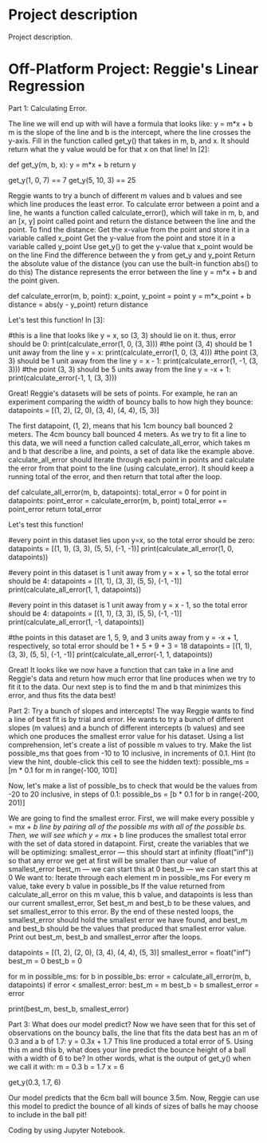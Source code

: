 # Project description

Project description.


# Off-Platform Project: Reggie's Linear Regression

Part 1: Calculating Error.

The line we will end up with will have a formula that looks like:
y = m*x + b
m is the slope of the line and b is the intercept, where the line crosses the y-axis.
Fill in the function called get_y() that takes in m, b, and x. It should return what the y value would be for that x on that line!
In [2]:

def get_y(m, b, x):
  y = m*x + b
  return y

get_y(1, 0, 7) == 7
get_y(5, 10, 3) == 25

Reggie wants to try a bunch of different m values and b values and see which line produces the least error. To calculate error between a point and a line, he wants a function called calculate_error(), which will take in m, b, and an [x, y] point called point and return the distance between the line and the point.
To find the distance:
Get the x-value from the point and store it in a variable called x_point
Get the y-value from the point and store it in a variable called y_point
Use get_y() to get the y-value that x_point would be on the line
Find the difference between the y from get_y and y_point
Return the absolute value of the distance (you can use the built-in function abs() to do this)
The distance represents the error between the line y = m*x + b and the point given.

def calculate_error(m, b, point):
  x_point, y_point = point
  y = m*x_point + b
  distance = abs(y - y_point)
  return distance

Let's test this function!
In [3]:

#this is a line that looks like y = x, so (3, 3) should lie on it. thus, error should be 0:
print(calculate_error(1, 0, (3, 3)))
#the point (3, 4) should be 1 unit away from the line y = x:
print(calculate_error(1, 0, (3, 4)))
#the point (3, 3) should be 1 unit away from the line y = x - 1:
print(calculate_error(1, -1, (3, 3)))
#the point (3, 3) should be 5 units away from the line y = -x + 1:
print(calculate_error(-1, 1, (3, 3)))

Great! Reggie's datasets will be sets of points. For example, he ran an experiment comparing the width of bouncy balls to how high they bounce:
datapoints = [(1, 2), (2, 0), (3, 4), (4, 4), (5, 3)]

The first datapoint, (1, 2), means that his 1cm bouncy ball bounced 2 meters. The 4cm bouncy ball bounced 4 meters.
As we try to fit a line to this data, we will need a function called calculate_all_error, which takes m and b that describe a line, and points, a set of data like the example above.
calculate_all_error should iterate through each point in points and calculate the error from that point to the line (using calculate_error). It should keep a running total of the error, and then return that total after the loop.

def calculate_all_error(m, b, datapoints):
    total_error = 0
    for point in datapoints:
        point_error = calculate_error(m, b, point)
        total_error += point_error
    return total_error

Let's test this function!

#every point in this dataset lies upon y=x, so the total error should be zero:
datapoints = [(1, 1), (3, 3), (5, 5), (-1, -1)]
print(calculate_all_error(1, 0, datapoints))

#every point in this dataset is 1 unit away from y = x + 1, so the total error should be 4:
datapoints = [(1, 1), (3, 3), (5, 5), (-1, -1)]
print(calculate_all_error(1, 1, datapoints))

#every point in this dataset is 1 unit away from y = x - 1, so the total error should be 4:
datapoints = [(1, 1), (3, 3), (5, 5), (-1, -1)]
print(calculate_all_error(1, -1, datapoints))


#the points in this dataset are 1, 5, 9, and 3 units away from y = -x + 1, respectively, so total error should be
1 + 5 + 9 + 3 = 18
datapoints = [(1, 1), (3, 3), (5, 5), (-1, -1)]
print(calculate_all_error(-1, 1, datapoints))

Great! It looks like we now have a function that can take in a line and Reggie's data and return how much error that line produces when we try to fit it to the data.
Our next step is to find the m and b that minimizes this error, and thus fits the data best!

Part 2: Try a bunch of slopes and intercepts!
The way Reggie wants to find a line of best fit is by trial and error. He wants to try a bunch of different slopes (m values) and a bunch of different intercepts (b values) and see which one produces the smallest error value for his dataset.
Using a list comprehension, let's create a list of possible m values to try. Make the list possible_ms that goes from -10 to 10 inclusive, in increments of 0.1.
Hint (to view the hint, double-click this cell to see the hidden text): 
possible_ms = [m * 0.1 for m in range(-100, 101)]

Now, let's make a list of possible_bs to check that would be the values from -20 to 20 inclusive, in steps of 0.1:
possible_bs = [b * 0.1 for b in range(-200, 201)]

We are going to find the smallest error. First, we will make every possible y = m*x + b line by pairing all of the possible ms with all of the possible bs. Then, we will see which y = m*x + b line produces the smallest total error with the set of data stored in datapoint.
First, create the variables that we will be optimizing:
smallest_error — this should start at infinity (float("inf")) so that any error we get at first will be smaller than our value of smallest_error
best_m — we can start this at 0
best_b — we can start this at 0
We want to:
Iterate through each element m in possible_ms
For every m value, take every b value in possible_bs
If the value returned from calculate_all_error on this m value, this b value, and datapoints is less than our current smallest_error,
Set best_m and best_b to be these values, and set smallest_error to this error.
By the end of these nested loops, the smallest_error should hold the smallest error we have found, and best_m and best_b should be the values that produced that smallest error value.
Print out best_m, best_b and smallest_error after the loops.

datapoints = [(1, 2), (2, 0), (3, 4), (4, 4), (5, 3)]
smallest_error = float("inf")
best_m = 0
best_b = 0

for m in possible_ms:
    for b in possible_bs:
   	 error = calculate_all_error(m, b, datapoints)
   	 if error < smallest_error:
   		 best_m = m
   		 best_b = b
   		 smallest_error = error
       	 
print(best_m, best_b, smallest_error)

Part 3: What does our model predict?
Now we have seen that for this set of observations on the bouncy balls, the line that fits the data best has an m of 0.3 and a b of 1.7:
y = 0.3x + 1.7
This line produced a total error of 5.
Using this m and this b, what does your line predict the bounce height of a ball with a width of 6 to be? In other words, what is the output of get_y() when we call it with:
m = 0.3
b = 1.7
x = 6

get_y(0.3, 1.7, 6)

Our model predicts that the 6cm ball will bounce 3.5m.
Now, Reggie can use this model to predict the bounce of all kinds of sizes of balls he may choose to include in the ball pit!



Coding by using Jupyter Notebook.
